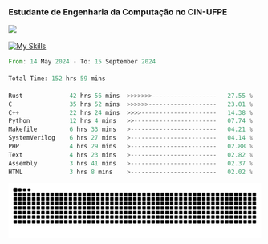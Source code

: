 
### Estudante de Engenharia da Computação no CIN-UFPE
<div>
      <!--<img width=400 src="https://github-readme-stats.vercel.app/api?username=Zed201&show_icons=true&theme=tokyonight" /-->
      <img width=400 src='https://leetcode.card.workers.dev/Zed201?theme=nord&font=baloo&extension=null' />
</div>


[![My Skills](https://skillicons.dev/icons?i=c,cpp,rust,py,java,neovim&theme=dark)](https://skillicons.dev)

<!--START_SECTION:waka-->

```rust
From: 14 May 2024 - To: 15 September 2024

Total Time: 152 hrs 59 mins

Rust             42 hrs 56 mins  >>>>>>>------------------   27.55 %
C                35 hrs 52 mins  >>>>>>-------------------   23.01 %
C++              22 hrs 24 mins  >>>>---------------------   14.38 %
Python           12 hrs 4 mins   >>-----------------------   07.74 %
Makefile         6 hrs 33 mins   >------------------------   04.21 %
SystemVerilog    6 hrs 27 mins   >------------------------   04.14 %
PHP              4 hrs 29 mins   >------------------------   02.88 %
Text             4 hrs 23 mins   >------------------------   02.82 %
Assembly         3 hrs 41 mins   >------------------------   02.37 %
HTML             3 hrs 8 mins    >------------------------   02.02 %
```

<!--END_SECTION:waka-->

<picture>
  <source media="(prefers-color-scheme: dark)" srcset="https://github.com/Zed201/Zed201/blob/output/github-contribution-grid-snake-dark.svg" />
  <img alt="github-snake" src="https://github.com/Zed201/Zed201/blob/output/github-contribution-grid-snake-dark.svg" />
</picture>
